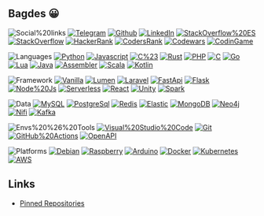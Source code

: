 ## Bagdes 😀

![Social%20links](https://img.shields.io/static/v1?message=Social%20links&color=24292E&label=)
[![Telegram](https://img.shields.io/static/v1?message=@uselessscat&color=2CA5E0&label=Telegram&labelColor=24292E&logo=telegram)](https://www.t.me/uselessscat)
[![Github](https://img.shields.io/static/v1?message=uselessscat&color=181717&label=Github&labelColor=24292E&logo=github)](https://github.com/uselessscat)
[![LinkedIn](https://img.shields.io/static/v1?message=ariecb&color=0077B5&label=LinkedIn&labelColor=24292E&logo=linkedin&logoColor=0077B5)](https://www.linkedin.com/in/ariecb/)
[![StackOverflow%20ES](https://img.shields.io/static/v1?message=uselessscat&color=FE7A16&label=StackOverflow%20ES&labelColor=24292E&logo=stackoverflow&logoColor=FE7A16)](https://es.stackoverflow.com/users/4617/uselessscat)
[![StackOverflow](https://img.shields.io/static/v1?message=uselessscat&color=FE7A16&label=StackOverflow&labelColor=24292E&logo=stackoverflow&logoColor=FE7A16)](https://stackoverflow.com/users/6658955/uselessscat)
[![HackerRank](https://img.shields.io/static/v1?message=UselesssCat&color=2EC866&label=HackerRank&labelColor=24292E&logo=hackerrank&logoColor=2EC866)](https://www.hackerrank.com/UselesssCat)
[![CodersRank](https://img.shields.io/static/v1?message=uselessscat&color=67A4AC&label=CodersRank&labelColor=24292E&logo=codersrank&logoColor=67A4AC)](https://profile.codersrank.io/user/uselessscat/)
[![Codewars](https://img.shields.io/static/v1?message=uselessscat&color=AD2C27&label=CoderWars&labelColor=24292E&logo=codewars&logoColor=AD2C27)](https://www.codewars.com/users/uselessscat)
[![CodinGame](https://img.shields.io/static/v1?message=uselessscat&color=F2BB13&label=CodinGame&labelColor=24292E&logo=codingame&logoColor=F2BB13)](https://www.codingame.com/profile/7523c6d6a87764f8b03cb0d42a9eefa27186793)

![Languages](https://img.shields.io/static/v1?message=Languages&color=24292E&label=)
[![Python](https://img.shields.io/static/v1?message=6%20Repos&color=3776AB&label=Python&labelColor=24292E&logo=python&logoColor=3776AB)](https://github.com/search?q&#x3D;user:uselessscat%20topic:python)
[![Javascript](https://img.shields.io/static/v1?message=4%20Repos&color=F7DF1E&label=Javascript&labelColor=24292E&logo=javascript&logoColor=F7DF1E)](https://github.com/search?q&#x3D;user:uselessscat%20topic:javascript)
[![C%23](https://img.shields.io/static/v1?message=4%20Repos&color=239120&label=C%23&labelColor=24292E&logo=c-sharp&logoColor=FFF)](https://github.com/search?q&#x3D;user:uselessscat%20topic:csharp)
[![Rust](https://img.shields.io/static/v1?message=2%20Repos&color=111&label=Rust&labelColor=24292E&logo=rust&logoColor=FFF)](https://github.com/search?q&#x3D;user:uselessscat%20topic:rust)
[![PHP](https://img.shields.io/static/v1?message=3%20Repos&color=777BB4&label=PHP&labelColor=24292E&logo=php&logoColor=777BB4)](https://github.com/search?q&#x3D;user:uselessscat%20topic:php)
[![C](https://img.shields.io/static/v1?message=1%20Repos&color=A8B9CC&label=C&labelColor=24292E&logo=c&logoColor=A8B9CC)](https://github.com/search?q&#x3D;user:uselessscat%20topic:c)
[![Go](https://img.shields.io/static/v1?message=2%20Repos&color=00ADD8&label=Go&labelColor=24292E&logo=go&logoColor=00ADD8)](https://github.com/search?q&#x3D;user:uselessscat%20topic:go)
[![Lua](https://img.shields.io/static/v1?message=1%20Repos&color=2C2D72&label=Lua&labelColor=24292E&logo=lua&logoColor=FFF)](https://github.com/search?q&#x3D;user:uselessscat%20topic:lua)
[![Java](https://img.shields.io/static/v1?message=1%20Repos&color=007396&label=Java&labelColor=24292E&logo=java&logoColor=FFF)](https://github.com/search?q&#x3D;user:uselessscat%20topic:java)
[![Assembler](https://img.shields.io/static/v1?message=1%20Repos&color=777&label=Assembler&labelColor=24292E&logoColor=777)](https://github.com/search?q&#x3D;user:uselessscat%20topic:assembler)
[![Scala](https://img.shields.io/static/v1?message=2%20Repos&color=DC322F&label=Scala&labelColor=24292E&logo=scala&logoColor=DC322F)](https://github.com/search?q&#x3D;user:uselessscat%20topic:scala)
[![Kotlin](https://img.shields.io/static/v1?message=1%20Repos&color=0095D5&label=Kotlin&labelColor=24292E&logo=kotlin)](https://github.com/search?q&#x3D;user:uselessscat%20topic:kotlin)

![Framework](https://img.shields.io/static/v1?message=Framework&color=24292E&label=)
[![Vanilla](https://img.shields.io/static/v1?message=7%20Repos&color=green&label=Vanilla&labelColor=24292E)](https://github.com/search?q&#x3D;user:uselessscat%20topic:vanilla)
[![Lumen](https://img.shields.io/static/v1?message=1%20Repos&color=E74430&label=Lumen&labelColor=24292E&logo=lumen)](https://github.com/search?q&#x3D;user:uselessscat%20topic:lumen)
[![Laravel](https://img.shields.io/static/v1?message=1%20Repos&color=FF2D20&label=Laravel&labelColor=24292E&logo=laravel)](https://github.com/search?q&#x3D;user:uselessscat%20topic:laravel)
[![FastApi](https://img.shields.io/static/v1?message=1%20Repos&color=009688&label=FastApi&labelColor=24292E&logo=fastapi)](https://github.com/search?q&#x3D;user:uselessscat%20topic:fastapi)
[![Flask](https://img.shields.io/static/v1?message=1%20Repos&color=111&label=Flask&labelColor=24292E&logo=flask)](https://github.com/search?q&#x3D;user:uselessscat%20topic:flask)
[![Node%20Js](https://img.shields.io/static/v1?message=4%20Repos&color=339933&label=Node%20Js&labelColor=24292E&logo=node.js)](https://github.com/search?q&#x3D;user:uselessscat%20topic:nodejs)
[![Serverless](https://img.shields.io/static/v1?message=1%20Repos&color=FD5750&label=Serverless&labelColor=24292E&logo=serverless)](https://github.com/search?q&#x3D;user:uselessscat%20topic:serverless)
[![React](https://img.shields.io/static/v1?message=1%20Repos&color=61DAFB&label=React&labelColor=24292E&logo=react)](https://github.com/search?q&#x3D;user:uselessscat%20topic:react)
[![Unity](https://img.shields.io/static/v1?message=3%20Repos&color=111&label=Unity&labelColor=24292E&logo=unity)](https://github.com/search?q&#x3D;user:uselessscat%20topic:unity)
[![Spark](https://img.shields.io/static/v1?message=1%20Repos&color=DB5925&label=Spark&labelColor=24292E)](https://github.com/search?q&#x3D;user:uselessscat%20topic:spark)

![Data](https://img.shields.io/static/v1?message=Data&color=24292E&label=)
[![MySQL](https://img.shields.io/static/v1?message=1%20Repos&color=4479A1&label=MySQL&labelColor=24292E&logo=mysql)](https://github.com/search?q&#x3D;user:uselessscat%20topic:mysql)
[![PostgreSql](https://img.shields.io/static/v1?message=2%20Repos&color=336791&label=PostgreSql&labelColor=24292E&logo=postgresql&logoColor=336791)](https://github.com/search?q&#x3D;user:uselessscat%20topic:postgresql)
[![Redis](https://img.shields.io/static/v1?message=1%20Repos&color=DC382D&label=Redis&labelColor=24292E&logo=redis)](https://github.com/search?q&#x3D;user:uselessscat%20topic:redis)
[![Elastic](https://img.shields.io/static/v1?message=1%20Repos&color=005571&label=Elastic&labelColor=24292E&logo=elasticsearch)](https://github.com/search?q&#x3D;user:uselessscat%20topic:elasticsearch)
[![MongoDB](https://img.shields.io/static/v1?message=0%20Repos&color=47A248&label=MongoDB&labelColor=24292E&logo=mongodb)](https://github.com/search?q&#x3D;user:uselessscat%20topic:mongodb)
[![Neo4j](https://img.shields.io/static/v1?message=0%20Repos&color=008CC1&label=Neo4j&labelColor=24292E&logo=neo4j)](https://github.com/search?q&#x3D;user:uselessscat%20topic:neo4j)
[![Nifi](https://img.shields.io/static/v1?message=1%20Repos&color=728e9b&label=Nifi&labelColor=24292E)](https://github.com/search?q&#x3D;user:uselessscat%20topic:nifi)
[![Kafka](https://img.shields.io/static/v1?message=1%20Repos&color=111&label=Kafka&labelColor=24292E&logo=apache-kafka)](https://github.com/search?q&#x3D;user:uselessscat%20topic:kafka)

![Envs%20%26%20Tools](https://img.shields.io/static/v1?message=Envs%20%26%20Tools&color=24292E&label=)
[![Visual%20Studio%20Code](https://img.shields.io/static/v1?message=4%20Repos&color=007ACC&label=Visual%20Studio%20Code&labelColor=24292E&logo=visual-studio-code&logoColor=007ACC)](https://github.com/search?q&#x3D;user:uselessscat%20topic:vscode)
[![Git](https://img.shields.io/static/v1?message=54%20Repos&color=F05032&label=Git&labelColor=24292E&logo=git)](https://github.com/search?q&#x3D;user:uselessscat)
[![GitHub%20Actions](https://img.shields.io/static/v1?message=1%20Repos&color=2088FF&label=GitHub%20Actions&labelColor=24292E&logo=github-actions)](https://github.com/search?q&#x3D;user:uselessscat%20topic:githubactions)
[![OpenAPI](https://img.shields.io/static/v1?message=1%20Repos&color=6BA539&label=OpenAPI&labelColor=24292E&logo=openapi-initiative)](https://github.com/search?q&#x3D;user:uselessscat%20topic:openapi)

![Platforms](https://img.shields.io/static/v1?message=Platforms&color=24292E&label=)
[![Debian](https://img.shields.io/static/v1?message=0%20Repos&color=A81D33&label=Debian&labelColor=24292E&logo=debian&logoColor=A81D33)](https://github.com/search?q&#x3D;user:uselessscat%20topic:debian)
[![Raspberry](https://img.shields.io/static/v1?message=1%20Repos&color=C51A4A&label=Raspberry&labelColor=24292E&logo=raspberry-pi&logoColor=C51A4A)](https://github.com/search?q&#x3D;user:uselessscat%20topic:raspberrypi)
[![Arduino](https://img.shields.io/static/v1?message=0%20Repos&color=00979D&label=Arduino&labelColor=24292E&logo=arduino)](https://github.com/search?q&#x3D;user:uselessscat%20topic:arduino)
[![Docker](https://img.shields.io/static/v1?message=6%20Repos&color=2496ED&label=Docker&labelColor=24292E&logo=docker)](https://github.com/search?q&#x3D;user:uselessscat%20topic:docker)
[![Kubernetes](https://img.shields.io/static/v1?message=0%20Repos&color=326CE5&label=Kubernetes&labelColor=24292E&logo=kubernetes)](https://github.com/search?q&#x3D;user:uselessscat%20topic:kubernetes)
[![AWS](https://img.shields.io/static/v1?message=1%20Repos&color=232F3E&label=AWS&labelColor=24292E&logo=amazon-aws)](https://github.com/search?q&#x3D;user:uselessscat%20topic:aws)


## Links

- [Pinned Repositories](https://github.com/search?q=user:uselessscat%20topic:pinned)
